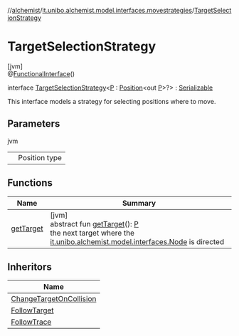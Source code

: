 //[alchemist](../../../index.md)/[it.unibo.alchemist.model.interfaces.movestrategies](../index.md)/[TargetSelectionStrategy](index.md)

# TargetSelectionStrategy

[jvm]\
@[FunctionalInterface](https://docs.oracle.com/javase/8/docs/api/java/lang/FunctionalInterface.html)()

interface [TargetSelectionStrategy](index.md)<[P](index.md) : [Position](../../it.unibo.alchemist.model.interfaces/-position/index.md)<out [P](../../it.unibo.alchemist.model.implementations.layers/-uniform-layer/index.md)>?> : [Serializable](https://docs.oracle.com/javase/8/docs/api/java/io/Serializable.html)

This interface models a strategy for selecting positions where to move.

## Parameters

jvm

| | |
|---|---|
| <P> | Position type |

## Functions

| Name | Summary |
|---|---|
| [getTarget](get-target.md) | [jvm]<br>abstract fun [getTarget](get-target.md)(): [P](../../it.unibo.alchemist.model.implementations.layers/-uniform-layer/index.md)<br>the next target where the [it.unibo.alchemist.model.interfaces.Node](../../it.unibo.alchemist.model.interfaces/-node/index.md) is directed |

## Inheritors

| Name |
|---|
| [ChangeTargetOnCollision](../../it.unibo.alchemist.model.implementations.movestrategies/-change-target-on-collision/index.md) |
| [FollowTarget](../../it.unibo.alchemist.model.implementations.movestrategies.target/-follow-target/index.md) |
| [FollowTrace](../../it.unibo.alchemist.model.implementations.movestrategies.target/-follow-trace/index.md) |
